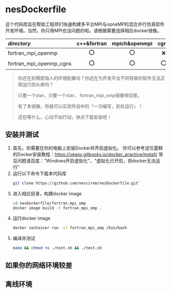 # nesDockerfile

这个代码库旨在帮助工程师们快速构建多平台MPI与opneMP的混合并行仿真软件开发环境。当然，你只用MPI也没问题的啦。请根据需要选择相应docker镜像。

|_directory_            | c++&fortran | mpich&openmpi | cgns |
|:----------------------|:-----------:|:-------------:|:----:|
|fortran_mpi_openmp     |     :o:     |       :o:     |  :x: |
|fortran_mpi_openmp_cgns|     :o:     |       :o:     |  :o: |


> 你还在折腾那恼人的环境配置吗？你还在为开发平台不同导致的软件无法正常运行而头疼吗？
>
> 只要一个star，只要一个star， fortran_mpi_omp镜像带回家。
>
> 有了本镜像，你就可以实现传说中的『一次编写，到处运行』！
>
> 还在等什么，心动不如行动，快点下载安装吧！



## 安装并测试

1. 首先，你需要在你的电脑上安装Docker并开启虚拟化。
	你可以参考这位童鞋的Docker安装教程：https://yeasy.gitbooks.io/docker_practice/install/
	常见问题请百度："Windows开启虚拟化"、"虚拟化已开启，但docker无法运行"
2. 运行以下命令下载本代码库
	```bash
	git clone https://github.com/nescirem/nesDockerfile.git`
	```
3. 进入相应目录，构建docker image
	```bash
	cd nesDockerfile/fortran_mpi_omp
	docker image build -t fortran_mpi_omp .
	```
4. 运行docker image
	```bash
	docker container run -it fortran_mpi_omp /bin/bash
	```
5. 编译并测试
	```bash
	make && chmod +x ./test.sh && ./test.sh
	```

## 如果你的网络环境较差



## 离线环境





